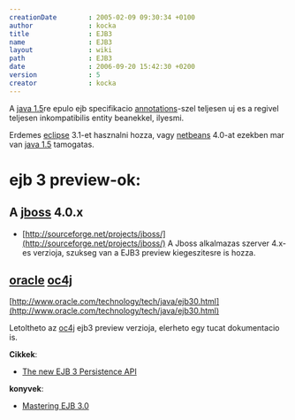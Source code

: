 ```yaml
---
creationDate        : 2005-02-09 09:30:34 +0100 
author              : kocka 
title               : EJB3 
name                : EJB3 
layout              : wiki 
path                : EJB3 
date                : 2006-09-20 15:42:30 +0200 
version             : 5 
creator             : kocka 
---
```

A [java 1.5](java%201.5.html)re epulo ejb specifikacio [annotations](annotations.html)-szel teljesen uj es a regivel teljesen inkompatibilis entity beanekkel, ilyesmi.

Erdemes [eclipse](Eclipse.html) 3.1-et hasznalni hozza, vagy [netbeans](Netbeans.html) 4.0-at ezekben mar van [java 1.5](java%201.5.html) tamogatas.

# ejb 3 preview-ok:


## A [jboss](jboss.html) 4.0.x 


*   [http://sourceforge.net/projects/jboss/](http://sourceforge.net/projects/jboss/) A Jboss alkalmazas szerver 4.x-es verzioja, szukseg van a EJB3 preview kiegeszitesre is hozza.

## [oracle](Oracle.html) [oc4j](oc4j.html)


[http://www.oracle.com/technology/tech/java/ejb30.html](http://www.oracle.com/technology/tech/java/ejb30.html)

Letoltheto az [oc4j](oc4j.html) ejb3 preview verzioja, elerheto egy tucat dokumentacio is.

__Cikkek__:

*   [The new EJB 3 Persistence API](http://media.techtarget.com/tss/BeJUG/EJB3/index.html)

__konyvek__:

*   [Mastering EJB 3.0](http://www.theserverside.com/tt/books/wiley/masteringEJB3/downloads/MasteringEJB4thEd.pdf)
